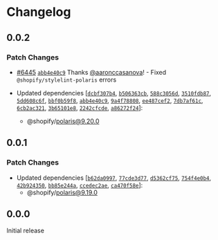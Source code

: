 # Changelog

## 0.0.2

### Patch Changes

- [#6445](https://github.com/Shopify/polaris/pull/6445) [`abb4e40c9`](https://github.com/Shopify/polaris/commit/abb4e40c9695db817f81f3a1525c5bf6c7f31b39) Thanks [@aaronccasanova](https://github.com/aaronccasanova)! - Fixed `@shopify/stylelint-polaris` errors

- Updated dependencies [[`dcbf307b4`](https://github.com/Shopify/polaris/commit/dcbf307b4f9521d38cb6fb008d4daa4de16b7c3a), [`b506363cb`](https://github.com/Shopify/polaris/commit/b506363cb42248ecb463c85a2ec8bcd6f9556624), [`588c3056d`](https://github.com/Shopify/polaris/commit/588c3056d2d10d9bd2c3d65bc0c4705bc051c25c), [`3510fdb87`](https://github.com/Shopify/polaris/commit/3510fdb87fb9677f5e1ba86c33cbbb674bf29f6e), [`5dd608c6f`](https://github.com/Shopify/polaris/commit/5dd608c6f0799f80ec8b1176113580a56a566710), [`bbf0b59f8`](https://github.com/Shopify/polaris/commit/bbf0b59f863dbd7ace49aa1b8981a80c2cf8dd4a), [`abb4e40c9`](https://github.com/Shopify/polaris/commit/abb4e40c9695db817f81f3a1525c5bf6c7f31b39), [`9a4f78808`](https://github.com/Shopify/polaris/commit/9a4f7880833daaee38c9656e25208098be0d2a44), [`ee487cef2`](https://github.com/Shopify/polaris/commit/ee487cef23ff2ac1ab537368bdc9815b7ec0cb4d), [`7db7af61c`](https://github.com/Shopify/polaris/commit/7db7af61c343f7229fabf250672025d914ce735f), [`6cb2ac321`](https://github.com/Shopify/polaris/commit/6cb2ac321950f5e4c3cb706ebe305ccc41d7a089), [`3b65101e8`](https://github.com/Shopify/polaris/commit/3b65101e88519cbc992ec417e25ea5c227dd4975), [`2242cfcde`](https://github.com/Shopify/polaris/commit/2242cfcde87dbef2efda54d84341775cfe78a19e), [`a86272f24`](https://github.com/Shopify/polaris/commit/a86272f248ce2ea61ca8be47f379303c59e92e73)]:
  - @shopify/polaris@9.20.0

## 0.0.1

### Patch Changes

- Updated dependencies [[`b62da0997`](https://github.com/Shopify/polaris/commit/b62da0997b635fb1231a66be1ac9feb5d7191c0f), [`77cde3d77`](https://github.com/Shopify/polaris/commit/77cde3d7739c5ed9cc2c9ee9cab4f7eb772cc5e6), [`d5362cf75`](https://github.com/Shopify/polaris/commit/d5362cf7525d6e8dcb1c01395cae84fce994e39c), [`754f4e0b4`](https://github.com/Shopify/polaris/commit/754f4e0b4d0aa37de4fb345ee5bef765d538b699), [`42b924350`](https://github.com/Shopify/polaris/commit/42b9243500c98c5e76d7149b14da1ff7f348ee53), [`bb85e244a`](https://github.com/Shopify/polaris/commit/bb85e244af4672a390860e9b2fcf4ea7a7ae47d4), [`ccedec2ae`](https://github.com/Shopify/polaris/commit/ccedec2aef473b9a7cdc31d8b28ed60686cddbaa), [`ca470f58e`](https://github.com/Shopify/polaris/commit/ca470f58e963c933b97111dc83f8410f05fbd339)]:
  - @shopify/polaris@9.19.0

## 0.0.0

Initial release
